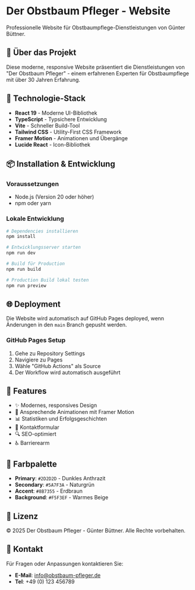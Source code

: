 # Der Obstbaum Pfleger - Website

Professionelle Website für Obstbaumpflege-Dienstleistungen von Günter Büttner.

## 🌳 Über das Projekt

Diese moderne, responsive Website präsentiert die Dienstleistungen von "Der Obstbaum Pfleger" - einem erfahrenen Experten für Obstbaumpflege mit über 30 Jahren Erfahrung.

## 🚀 Technologie-Stack

- **React 19** - Moderne UI-Bibliothek
- **TypeScript** - Typsichere Entwicklung
- **Vite** - Schneller Build-Tool
- **Tailwind CSS** - Utility-First CSS Framework
- **Framer Motion** - Animationen und Übergänge
- **Lucide React** - Icon-Bibliothek

## 📦 Installation & Entwicklung

### Voraussetzungen

- Node.js (Version 20 oder höher)
- npm oder yarn

### Lokale Entwicklung

```bash
# Dependencies installieren
npm install

# Entwicklungsserver starten
npm run dev

# Build für Production
npm run build

# Production Build lokal testen
npm run preview
```

## 🌐 Deployment

Die Website wird automatisch auf GitHub Pages deployed, wenn Änderungen in den `main` Branch gepusht werden.

### GitHub Pages Setup

1. Gehe zu Repository Settings
2. Navigiere zu Pages
3. Wähle "GitHub Actions" als Source
4. Der Workflow wird automatisch ausgeführt

## 📱 Features

- ✨ Modernes, responsives Design
- 🎨 Ansprechende Animationen mit Framer Motion
- 📊 Statistiken und Erfolgsgeschichten
- 📝 Kontaktformular
- 🔍 SEO-optimiert
- ♿ Barrierearm

## 🎨 Farbpalette

- **Primary**: `#2D2D2D` - Dunkles Anthrazit
- **Secondary**: `#5A7F3A` - Naturgrün
- **Accent**: `#8B7355` - Erdbraun
- **Background**: `#F5F3EF` - Warmes Beige

## 📄 Lizenz

© 2025 Der Obstbaum Pfleger - Günter Büttner. Alle Rechte vorbehalten.

## 📧 Kontakt

Für Fragen oder Anpassungen kontaktieren Sie:

- **E-Mail**: info@obstbaum-pfleger.de
- **Tel**: +49 (0) 123 456789
